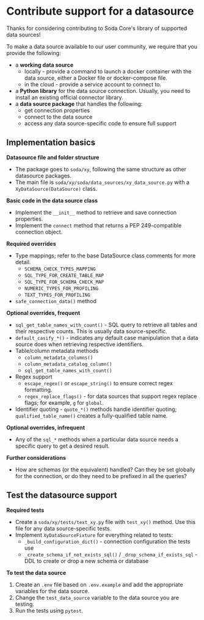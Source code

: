 # Contribute support for a datasource

Thanks for considering contributing to Soda Core's library of supported data sources! 

To make a data source available to our user community, we require that you provide the following:
- a **working data source**
    - locally - provide a command to launch a docker container with the data source, either a Docker file or docker-compose file.
    - in the cloud - provide a service account to connect to.
- a **Python library** for the data source connection. Usually, you need to install an existing official connector library.
- a **data source package** that handles the following:
    - get connection properties
    - connect to the data source
    - access any data source-specific code to ensure full support

## Implementation basics

**Datasource file and folder structure**
- The package goes to `soda/xy`, following the same structure as other datasource packages.
- The main file is `soda/xy/soda/data_sources/xy_data_source.py` with a `XyDataSource(DataSource)` class.

**Basic code in the data source class**
- Implement the `__init__` method to retrieve and save connection properties.
- Implement the `connect` method that returns a PEP 249-compatible connection object.

**Required overrides**
- Type mappings; refer to the base DataSource class comments for more detail.
    - `SCHEMA_CHECK_TYPES_MAPPING`
    - `SQL_TYPE_FOR_CREATE_TABLE_MAP`
    - `SQL_TYPE_FOR_SCHEMA_CHECK_MAP`
    - `NUMERIC_TYPES_FOR_PROFILING`
    - `TEXT_TYPES_FOR_PROFILING`
- `safe_connection_data()` method

**Optional overrides, frequent**
- `sql_get_table_names_with_count()` - SQL query to retrieve all tables and their respective counts. This is usually data source-specific.
- `default_casify_*()` - indicates any default case manipulation that a data source does when retrieving respective identifiers.
- Table/column metadata methods
    - `column_metadata_columns()`
    - `column_metadata_catalog_column()`
    - `sql_get_table_names_with_count()`
- Regex support
    - `escape_regex()` or `escape_string()` to ensure correct regex formatting.
    - `regex_replace_flags()` - for data sources that support regex replace flags; for example, `g` for `global`.
- Identifier quoting - `quote_*()` methods handle identifier quoting; `qualified_table_name()` creates a fully-qualified table name.

**Optional overrides, infrequent**
- Any of the `sql_*` methods when a particular data source needs a specific query to get a desired result.

**Further considerations**
- How are schemas (or the equivalent) handled? Can they be set globally for the connection, or do they need to be prefixed in all the queries?



## Test the datasource support

**Required tests**
- Create a `soda/xy/tests/text_xy.py` file with `test_xy()` method. Use this file for any data source-specific tests.
- Implement `XyDataSourceFixture` for everything related to tests:
    - `_build_configuration_dict()` - connection configuration the tests use
    - `_create_schema_if_not_exists_sql()` / `_drop_schema_if_exists_sql` - DDL to create or drop a new schema or database

**To test the data source**

1. Create an `.env` file based on `.env.example` and add the appropriate variables for the data source.
2. Change the `test_data_source` variable to the data source you are testing.
3. Run the tests using `pytest`.
